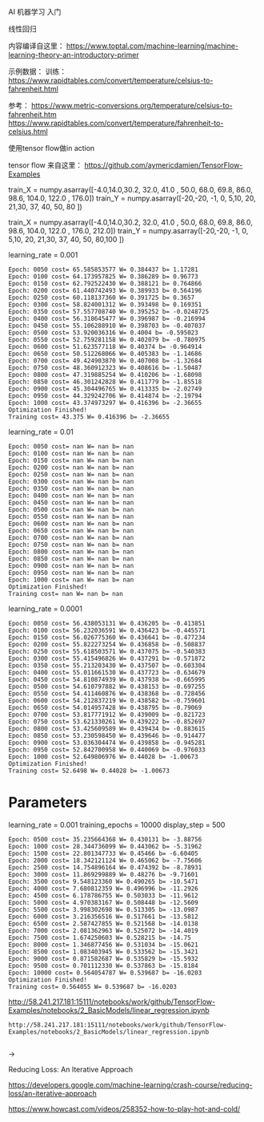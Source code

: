 

AI
机器学习 入门


线性回归


内容编译自这里：
https://www.toptal.com/machine-learning/machine-learning-theory-an-introductory-primer



示例数据：
训练：
https://www.rapidtables.com/convert/temperature/celsius-to-fahrenheit.html


参考：
https://www.metric-conversions.org/temperature/celsius-to-fahrenheit.htm
https://www.rapidtables.com/convert/temperature/fahrenheit-to-celsius.html



使用tensor flow做in action

tensor flow 来自这里：
https://github.com/aymericdamien/TensorFlow-Examples



train_X = numpy.asarray([-4.0,14.0,30.2, 32.0, 41.0 , 50.0, 68.0, 69.8, 86.0, 98.6, 104.0, 122.0 , 176.0])
train_Y = numpy.asarray([-20,-20, -1, 0, 5,10, 20, 21,30, 37, 40, 50, 80 ])

train_X = numpy.asarray([-4.0,14.0,30.2, 32.0, 41.0 , 50.0, 68.0, 69.8, 86.0, 98.6, 104.0, 122.0 , 176.0, 212.0])
train_Y = numpy.asarray([-20,-20, -1, 0, 5,10, 20, 21,30, 37, 40, 50, 80,100 ])


learning_rate = 0.001

```
Epoch: 0050 cost= 65.585853577 W= 0.384437 b= 1.17281
Epoch: 0100 cost= 64.173957825 W= 0.386289 b= 0.96773
Epoch: 0150 cost= 62.792522430 W= 0.388121 b= 0.764866
Epoch: 0200 cost= 61.440742493 W= 0.389933 b= 0.564196
Epoch: 0250 cost= 60.118137360 W= 0.391725 b= 0.3657
Epoch: 0300 cost= 58.824001312 W= 0.393498 b= 0.169351
Epoch: 0350 cost= 57.557708740 W= 0.395252 b= -0.0248725
Epoch: 0400 cost= 56.318645477 W= 0.396987 b= -0.216994
Epoch: 0450 cost= 55.106288910 W= 0.398703 b= -0.407037
Epoch: 0500 cost= 53.920036316 W= 0.4004 b= -0.595023
Epoch: 0550 cost= 52.759281158 W= 0.402079 b= -0.780975
Epoch: 0600 cost= 51.623577118 W= 0.40374 b= -0.964914
Epoch: 0650 cost= 50.512268066 W= 0.405383 b= -1.14686
Epoch: 0700 cost= 49.424903870 W= 0.407008 b= -1.32684
Epoch: 0750 cost= 48.360912323 W= 0.408616 b= -1.50487
Epoch: 0800 cost= 47.319885254 W= 0.410206 b= -1.68098
Epoch: 0850 cost= 46.301242828 W= 0.411779 b= -1.85518
Epoch: 0900 cost= 45.304496765 W= 0.413335 b= -2.02749
Epoch: 0950 cost= 44.329242706 W= 0.414874 b= -2.19794
Epoch: 1000 cost= 43.374973297 W= 0.416396 b= -2.36655
Optimization Finished!
Training cost= 43.375 W= 0.416396 b= -2.36655

```


learning_rate = 0.01


```
Epoch: 0050 cost= nan W= nan b= nan
Epoch: 0100 cost= nan W= nan b= nan
Epoch: 0150 cost= nan W= nan b= nan
Epoch: 0200 cost= nan W= nan b= nan
Epoch: 0250 cost= nan W= nan b= nan
Epoch: 0300 cost= nan W= nan b= nan
Epoch: 0350 cost= nan W= nan b= nan
Epoch: 0400 cost= nan W= nan b= nan
Epoch: 0450 cost= nan W= nan b= nan
Epoch: 0500 cost= nan W= nan b= nan
Epoch: 0550 cost= nan W= nan b= nan
Epoch: 0600 cost= nan W= nan b= nan
Epoch: 0650 cost= nan W= nan b= nan
Epoch: 0700 cost= nan W= nan b= nan
Epoch: 0750 cost= nan W= nan b= nan
Epoch: 0800 cost= nan W= nan b= nan
Epoch: 0850 cost= nan W= nan b= nan
Epoch: 0900 cost= nan W= nan b= nan
Epoch: 0950 cost= nan W= nan b= nan
Epoch: 1000 cost= nan W= nan b= nan
Optimization Finished!
Training cost= nan W= nan b= nan
```


learning_rate = 0.0001
```
Epoch: 0050 cost= 56.438053131 W= 0.436205 b= -0.413851
Epoch: 0100 cost= 56.232036591 W= 0.436423 b= -0.445571
Epoch: 0150 cost= 56.026775360 W= 0.436641 b= -0.477234
Epoch: 0200 cost= 55.822273254 W= 0.436858 b= -0.508837
Epoch: 0250 cost= 55.618503571 W= 0.437075 b= -0.540383
Epoch: 0300 cost= 55.415496826 W= 0.437291 b= -0.571872
Epoch: 0350 cost= 55.213203430 W= 0.437507 b= -0.603304
Epoch: 0400 cost= 55.011661530 W= 0.437723 b= -0.634679
Epoch: 0450 cost= 54.810874939 W= 0.437938 b= -0.665995
Epoch: 0500 cost= 54.610797882 W= 0.438153 b= -0.697255
Epoch: 0550 cost= 54.411460876 W= 0.438368 b= -0.728456
Epoch: 0600 cost= 54.212837219 W= 0.438582 b= -0.759601
Epoch: 0650 cost= 54.014957428 W= 0.438795 b= -0.79069
Epoch: 0700 cost= 53.817771912 W= 0.439009 b= -0.821723
Epoch: 0750 cost= 53.621330261 W= 0.439222 b= -0.852697
Epoch: 0800 cost= 53.425609589 W= 0.439434 b= -0.883615
Epoch: 0850 cost= 53.230598450 W= 0.439646 b= -0.914477
Epoch: 0900 cost= 53.036304474 W= 0.439858 b= -0.945281
Epoch: 0950 cost= 52.842700958 W= 0.440069 b= -0.976033
Epoch: 1000 cost= 52.649806976 W= 0.44028 b= -1.00673
Optimization Finished!
Training cost= 52.6498 W= 0.44028 b= -1.00673

```



# Parameters
learning_rate = 0.001
training_epochs = 10000
display_step = 500

```
Epoch: 0500 cost= 35.235664368 W= 0.430131 b= -3.88756
Epoch: 1000 cost= 28.344736099 W= 0.443062 b= -5.31962
Epoch: 1500 cost= 22.801347733 W= 0.45466 b= -6.60405
Epoch: 2000 cost= 18.342121124 W= 0.465062 b= -7.75606
Epoch: 2500 cost= 14.754896164 W= 0.474392 b= -8.78931
Epoch: 3000 cost= 11.869299889 W= 0.48276 b= -9.71601
Epoch: 3500 cost= 9.548123360 W= 0.490265 b= -10.5471
Epoch: 4000 cost= 7.680812359 W= 0.496996 b= -11.2926
Epoch: 4500 cost= 6.178786755 W= 0.503033 b= -11.9612
Epoch: 5000 cost= 4.970383167 W= 0.508448 b= -12.5609
Epoch: 5500 cost= 3.998302698 W= 0.513305 b= -13.0987
Epoch: 6000 cost= 3.216356516 W= 0.517661 b= -13.5812
Epoch: 6500 cost= 2.587427855 W= 0.521568 b= -14.0138
Epoch: 7000 cost= 2.081362963 W= 0.525072 b= -14.4019
Epoch: 7500 cost= 1.674250603 W= 0.528215 b= -14.75
Epoch: 8000 cost= 1.346877456 W= 0.531034 b= -15.0621
Epoch: 8500 cost= 1.083403945 W= 0.533562 b= -15.3421
Epoch: 9000 cost= 0.871582687 W= 0.535829 b= -15.5932
Epoch: 9500 cost= 0.701112330 W= 0.537863 b= -15.8184
Epoch: 10000 cost= 0.564054787 W= 0.539687 b= -16.0203
Optimization Finished!
Training cost= 0.564055 W= 0.539687 b= -16.0203
```


http://58.241.217.181:15111/notebooks/work/github/TensorFlow-Examples/notebooks/2_BasicModels/linear_regression.ipynb


```
http://58.241.217.181:15111/notebooks/work/github/TensorFlow-Examples/notebooks/2_BasicModels/linear_regression.ipynb


```

->

Reducing Loss: An Iterative Approach


https://developers.google.com/machine-learning/crash-course/reducing-loss/an-iterative-approach

https://www.howcast.com/videos/258352-how-to-play-hot-and-cold/
